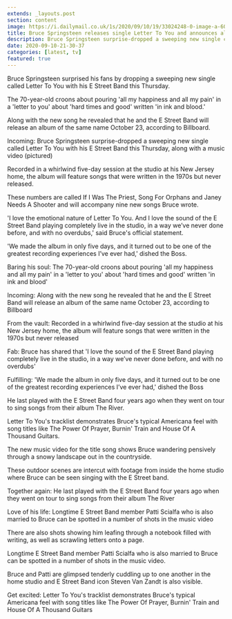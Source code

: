```yaml
---
extends: _layouts.post
section: content
image: https://i.dailymail.co.uk/1s/2020/09/10/19/33024248-0-image-a-60_1599764121533.jpg 
title: Bruce Springsteen releases single Letter To You and announces album 
description: Bruce Springsteen surprise-dropped a sweeping new single called Letter To You with his E Street Band this Thursday. An album of the same name is due out October 23. 
date: 2020-09-10-21-30-37 
categories: [latest, tv] 
featured: true 
--- 
```

Bruce Springsteen surprised his fans by dropping a sweeping new single called Letter To You with his E Street Band this Thursday.

The 70-year-old croons about pouring 'all my happiness and all my pain' in a 'letter to you' about 'hard times and good' written 'in ink and blood.'

Along with the new song he revealed that he and the E Street Band will release an album of the same name October 23, according to Billboard.

Incoming: Bruce Springsteen surprise-dropped a sweeping new single called Letter To You with his E Street Band this Thursday, along with a music video (pictured)

Recorded in a whirlwind five-day session at the studio at his New Jersey home, the album will feature songs that were written in the 1970s but never released.

These numbers are called If I Was The Priest, Song For Orphans and Janey Needs A Shooter and will accompany nine new songs Bruce wrote.

'I love the emotional nature of Letter To You. And I love the sound of the E Street Band playing completely live in the studio, in a way we’ve never done before, and with no overdubs,' said Bruce's official statement.

'We made the album in only five days, and it turned out to be one of the greatest recording experiences I’ve ever had,' dished the Boss.

Baring his soul: The 70-year-old croons about pouring 'all my happiness and all my pain' in a 'letter to you' about 'hard times and good' written 'in ink and blood'

Incoming: Along with the new song he revealed that he and the E Street Band will release an album of the same name October 23, according to Billboard

From the vault: Recorded in a whirlwind five-day session at the studio at his New Jersey home, the album will feature songs that were written in the 1970s but never released

Fab: Bruce has shared that 'I love the sound of the E Street Band playing completely live in the studio, in a way we’ve never done before, and with no overdubs'

Fulfilling: 'We made the album in only five days, and it turned out to be one of the greatest recording experiences I’ve ever had,' dished the Boss

He last played with the E Street Band four years ago when they went on tour to sing songs from their album The River.

Letter To You's tracklist demonstrates Bruce's typical Americana feel with song titles like The Power Of Prayer, Burnin' Train and House Of A Thousand Guitars.

The new music video for the title song shows Bruce wandering pensively through a snowy landscape out in the countryside.

These outdoor scenes are intercut with footage from inside the home studio where Bruce can be seen singing with the E Street band.

Together again: He last played with the E Street Band four years ago when they went on tour to sing songs from their album The River

Love of his life: Longtime E Street Band member Patti Scialfa who is also married to Bruce can be spotted in a number of shots in the music video

There are also shots showing him leafing through a notebook filled with writing, as well as scrawling letters onto a page.

Longtime E Street Band member Patti Scialfa who is also married to Bruce can be spotted in a number of shots in the music video.

Bruce and Patti are glimpsed tenderly cuddling up to one another in the home studio and E Street Band icon Steven Van Zandt is also visible. 

Get excited: Letter To You's tracklist demonstrates Bruce's typical Americana feel with song titles like The Power Of Prayer, Burnin' Train and House Of A Thousand Guitars

